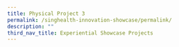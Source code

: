 ```yaml
---
title: Physical Project 3
permalink: /singhealth-innovation-showcase/permalink/
description: ""
third_nav_title: Experiential Showcase Projects
---
```

